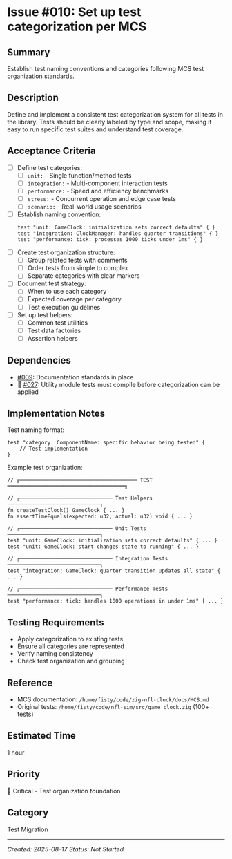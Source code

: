 # Issue #010: Set up test categorization per MCS

## Summary
Establish test naming conventions and categories following MCS test organization standards.

## Description
Define and implement a consistent test categorization system for all tests in the library. Tests should be clearly labeled by type and scope, making it easy to run specific test suites and understand test coverage.

## Acceptance Criteria
- [ ] Define test categories:
  - [ ] `unit:` - Single function/method tests
  - [ ] `integration:` - Multi-component interaction tests
  - [ ] `performance:` - Speed and efficiency benchmarks
  - [ ] `stress:` - Concurrent operation and edge case tests
  - [ ] `scenario:` - Real-world usage scenarios
- [ ] Establish naming convention:
  ```zig
  test "unit: GameClock: initialization sets correct defaults" { }
  test "integration: ClockManager: handles quarter transitions" { }
  test "performance: tick: processes 1000 ticks under 1ms" { }
  ```
- [ ] Create test organization structure:
  - [ ] Group related tests with comments
  - [ ] Order tests from simple to complex
  - [ ] Separate categories with clear markers
- [ ] Document test strategy:
  - [ ] When to use each category
  - [ ] Expected coverage per category
  - [ ] Test execution guidelines
- [ ] Set up test helpers:
  - [ ] Common test utilities
  - [ ] Test data factories
  - [ ] Assertion helpers

## Dependencies
- [#009](009_add_function_documentation.md): Documentation standards in place
- 🔴 [#027](027_fix_test_compilation_errors.md): Utility module tests must compile before categorization can be applied

## Implementation Notes
Test naming format:
```zig
test "category: ComponentName: specific behavior being tested" {
    // Test implementation
}
```

Example test organization:
```zig
// ╔══════════════════════════════════════ TEST ══════════════════════════════════════╗

// ┌────────────────────────────── Test Helpers ──────────────────────────────┐
fn createTestClock() GameClock { ... }
fn assertTimeEquals(expected: u32, actual: u32) void { ... }

// ┌────────────────────────────── Unit Tests ──────────────────────────────┐
test "unit: GameClock: initialization sets correct defaults" { ... }
test "unit: GameClock: start changes state to running" { ... }

// ┌────────────────────────────── Integration Tests ──────────────────────────────┐
test "integration: GameClock: quarter transition updates all state" { ... }

// ┌────────────────────────────── Performance Tests ──────────────────────────────┐
test "performance: tick: handles 1000 operations in under 1ms" { ... }
```

## Testing Requirements
- Apply categorization to existing tests
- Ensure all categories are represented
- Verify naming consistency
- Check test organization and grouping

## Reference
- MCS documentation: `/home/fisty/code/zig-nfl-clock/docs/MCS.md`
- Original tests: `/home/fisty/code/nfl-sim/src/game_clock.zig` (100+ tests)

## Estimated Time
1 hour

## Priority
🔴 Critical - Test organization foundation

## Category
Test Migration

---
*Created: 2025-08-17*
*Status: Not Started*